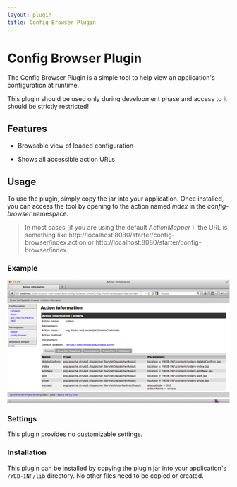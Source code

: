 ```yaml
---
layout: plugin
title: Config Browser Plugin
---
```


# Config Browser Plugin

The Config Browser Plugin is a simple tool to help view an application's configuration at runtime.


This plugin should be used only during development phase and access to it should be strictly restricted!


## Features

+ Browsable view of loaded configuration

+ Shows all accessible action URLs

## Usage

To use the plugin, simply copy the jar into your application.  Once installed, you can access the tool by opening to the action named _index_  in the _config-browser_  namespace.

> In most cases (if you are using the default _ActionMapper_ ), the URL is something like http://localhost:8080/starter/config-browser/index.action or http://localhost:8080/starter/config-browser/index.

### Example

![config-browser-example.png](../attachments/att30966155_config-browser-example.png)

### Settings

This plugin provides no customizable settings.

### Installation

This plugin can be installed by copying the plugin jar into your application's `/WEB-INF/lib` directory.  No other files need to be copied or created.
